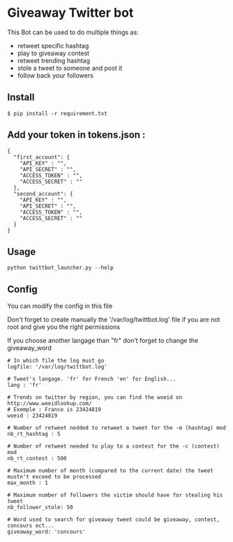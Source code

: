 # Giveaway Twitter bot
This Bot can be used to do multiple things as:
- retweet specific hashtag
- play to giveaway contest
- retweet trending hashtag
- stole a tweet to someone and post it
- follow back your followers

## Install

`$ pip install -r requirement.txt`

## Add your token in tokens.json :

```
{
  "first_account": {
    "API_KEY" : "",
    "API_SECRET" : "",
    "ACCESS_TOKEN" : "",
    "ACCESS_SECRET" : ""
  },
  "second_account": {
    "API_KEY" : "",
    "API_SECRET" : "",
    "ACCESS_TOKEN" : "",
    "ACCESS_SECRET" : ""
  }
}
```
## Usage
```
python twittbot_launcher.py --help
```

## Config
You can modify the config in this file

Don't forget to create manually the '/var/log/twittbot.log' file if you are not root and give you the right permissions

If you choose another langage than "fr" don't forget to change the giveaway_word
```buildoutcfg
# In which file the log must go
logfile: '/var/log/twittbot.log'

# Tweet's langage. 'fr' for French 'en' for English...
lang : 'fr'

# Trends on twitter by region, you can find the woeid on http://www.woeidlookup.com/
# Exemple : France is 23424819
woeid : 23424819

# Number of retweet nedded to retweet a tweet for the -m (hashtag) mod
nb_rt_hashtag : 5

# Number of retweet needed to play to a contest for the -c (contest) mod
nb_rt_contest : 500

# Maximum number of month (compared to the current date) the tweet mustn't exceed to be processed
max_month : 1

# Maximum number of followers the victim should have for stealing his tweet
nb_follower_stole: 50

# Word used to search for giveaway tweet could be giveaway, contest, concours ect...
giveaway_word: 'concours'
```

